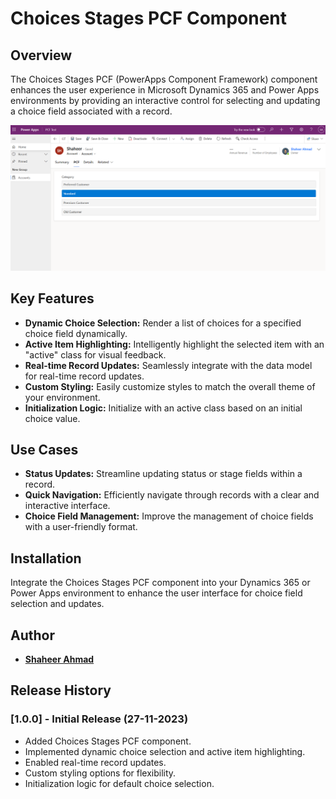 # Choices Stages PCF Component

## Overview

The Choices Stages PCF (PowerApps Component Framework) component enhances the user experience in Microsoft Dynamics 365 and Power Apps environments by providing an interactive control for selecting and updating a choice field associated with a record.

![image](./assets/Screenshot%202023-11-27%20180704.png)


## Key Features

- **Dynamic Choice Selection:** Render a list of choices for a specified choice field dynamically.
- **Active Item Highlighting:** Intelligently highlight the selected item with an "active" class for visual feedback.
- **Real-time Record Updates:** Seamlessly integrate with the data model for real-time record updates.
- **Custom Styling:** Easily customize styles to match the overall theme of your environment.
- **Initialization Logic:** Initialize with an active class based on an initial choice value.

## Use Cases

- **Status Updates:** Streamline updating status or stage fields within a record.
- **Quick Navigation:** Efficiently navigate through records with a clear and interactive interface.
- **Choice Field Management:** Improve the management of choice fields with a user-friendly format.

## Installation

Integrate the Choices Stages PCF component into your Dynamics 365 or Power Apps environment to enhance the user interface for choice field selection and updates.

## Author

- [**Shaheer Ahmad** ](https://github.com/shaheerahmadch)

## Release History

### [1.0.0] - Initial Release (27-11-2023)

- Added Choices Stages PCF component.
- Implemented dynamic choice selection and active item highlighting.
- Enabled real-time record updates.
- Custom styling options for flexibility.
- Initialization logic for default choice selection.

